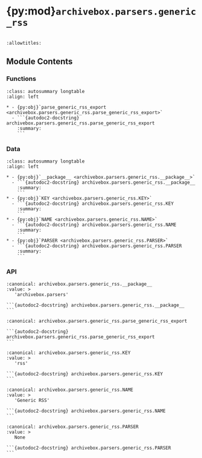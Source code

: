 # {py:mod}`archivebox.parsers.generic_rss`

```{py:module} archivebox.parsers.generic_rss
```

```{autodoc2-docstring} archivebox.parsers.generic_rss
:allowtitles:
```

## Module Contents

### Functions

````{list-table}
:class: autosummary longtable
:align: left

* - {py:obj}`parse_generic_rss_export <archivebox.parsers.generic_rss.parse_generic_rss_export>`
  - ```{autodoc2-docstring} archivebox.parsers.generic_rss.parse_generic_rss_export
    :summary:
    ```
````

### Data

````{list-table}
:class: autosummary longtable
:align: left

* - {py:obj}`__package__ <archivebox.parsers.generic_rss.__package__>`
  - ```{autodoc2-docstring} archivebox.parsers.generic_rss.__package__
    :summary:
    ```
* - {py:obj}`KEY <archivebox.parsers.generic_rss.KEY>`
  - ```{autodoc2-docstring} archivebox.parsers.generic_rss.KEY
    :summary:
    ```
* - {py:obj}`NAME <archivebox.parsers.generic_rss.NAME>`
  - ```{autodoc2-docstring} archivebox.parsers.generic_rss.NAME
    :summary:
    ```
* - {py:obj}`PARSER <archivebox.parsers.generic_rss.PARSER>`
  - ```{autodoc2-docstring} archivebox.parsers.generic_rss.PARSER
    :summary:
    ```
````

### API

````{py:data} __package__
:canonical: archivebox.parsers.generic_rss.__package__
:value: >
   'archivebox.parsers'

```{autodoc2-docstring} archivebox.parsers.generic_rss.__package__
```

````

````{py:function} parse_generic_rss_export(rss_file: typing.IO[str], **_kwargs) -> typing.Iterable[archivebox.index.schema.Link]
:canonical: archivebox.parsers.generic_rss.parse_generic_rss_export

```{autodoc2-docstring} archivebox.parsers.generic_rss.parse_generic_rss_export
```
````

````{py:data} KEY
:canonical: archivebox.parsers.generic_rss.KEY
:value: >
   'rss'

```{autodoc2-docstring} archivebox.parsers.generic_rss.KEY
```

````

````{py:data} NAME
:canonical: archivebox.parsers.generic_rss.NAME
:value: >
   'Generic RSS'

```{autodoc2-docstring} archivebox.parsers.generic_rss.NAME
```

````

````{py:data} PARSER
:canonical: archivebox.parsers.generic_rss.PARSER
:value: >
   None

```{autodoc2-docstring} archivebox.parsers.generic_rss.PARSER
```

````
